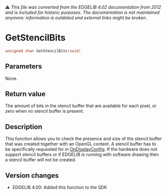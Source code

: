 :warning: _This file was converted from the EDGELIB 4.02 documentation from 2012 and is included for historic purposes. The documentation is not maintained anymore: information is outdated and external links might be broken._

# GetStencilBits


```c++
unsigned char GetStencilBits(void)
```

## Parameters
None.

## Return value
The amount of bits in the stencil buffer that are available for each pixel, or zero when no stencil buffer is present.

## Description
This function allows you to check the presence and size of the stencil buffer that was created together with an OpenGL context. A stencil buffer has to be specifically requested for in [OnDisplayConfig](framework_ondisplayconfig.md). If the hardware does not support stencil buffers or if EDGELIB is running with software drawing then a stencil buffer will not be created.

## Version changes
- EDGELIB 4.00: Added this function to the SDK

